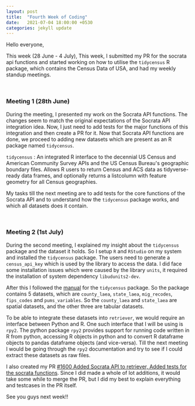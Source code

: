```yaml
---
layout: post
title:  "Fourth Week of Coding"
date:   2021-07-04 18:00:00 +0530
categories: jekyll update
---
```

Hello everyone,

This week (28 June - 4 July), This week, I submitted my PR for the socrata api functions and started working on how to utilise the `tidycensus` R package, which contains the Census Data of USA, and had my weekly standup meetings.

&nbsp;

### Meeting 1 (28th June)

During the meeting, I presented my work on the Socrata API functions. The changes seem to match the original expectations of the Socrata API integration idea. Now, I just need to add tests for the major functions of this integration and then create a PR for it. Now that Socrata API functions are done, we proceed to adding new datasets which are present as an R package named `tidycensus`.

`tidycensus` : An integrated R interface to the decennial US Census and American Community Survey APIs and the US Census Bureau's geographic boundary files. Allows R users to return Census and ACS data as tidyverse-ready data frames, and optionally returns a listcolumn with feature geometry for all Census geographies.

My tasks till the next meeting are to add tests for the core functions of the Socrata API and to understand how the `tidycensus` package works, and which all datasets does it contain.

&nbsp;

### Meeting 2 (1st July)

During the second meeting, I explained my insight about the `tidycensus` package and the dataset it holds. So I setup `R` and `RStudio` on my system and installed the `tidycensus` package. The users need to generate a `census_api_key` which is used by the library to access the data. I did face some installation issues which were caused by the library `units`, it required the installation of system dependency `libudunits2-dev`.

After this I followed the [manual](https://cran.r-project.org/web/packages/tidycensus/tidycensus.pdf) for the `tidycensus` package. So the package contains 5 datasets, which are `county_laea`, `state_laea`, `mig_recodes`, `fips_codes` and `pums_variables`. So the `county_laea` and `state_laea` are spatial datasets, and the other three are tabular datasets.

To be able to integrate these datasets into `retriever`, we would require an interface between Python and R. One such interface that I will be using is `rpy2`. The python package `rpy2` provides support for running code written in R from python, accessing R objects in python and to convert R dataframe objects to pandas dataframe objects (and vice-versa). Till the next meeting I would be going through the `rpy2` documentation and try to see if I could extract these datasets as raw files.

I also created my PR [#1600 Added Socrata API to retriever, Added tests for the socrata functions](https://github.com/weecology/retriever/pull/1600). Since I did made a whole of lot additions, it would take some while to merge the PR, but I did my best to explain everything and testcases in the PR itself.

See you guys next week!!
